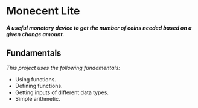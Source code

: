 # Monecent Lite

**_A useful monetary device to get the number of coins needed based on a given change amount._**

## Fundamentals

_This project uses the following fundamentals:_

- Using functions.
- Defining functions.
- Getting inputs of different data types.
- Simple arithmetic.
